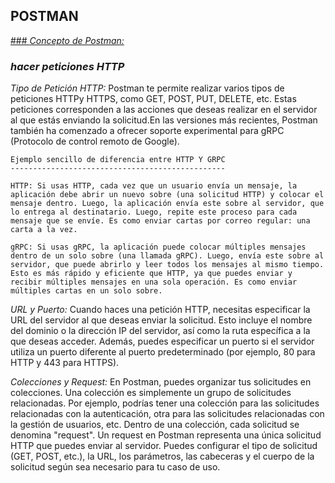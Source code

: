 
## **POSTMAN** 

[### *Concepto de Postman:*](../Strapi/README.md#concepto-de-postman) 

### *hacer peticiones HTTP*

*Tipo de Petición HTTP:*
Postman te permite realizar varios tipos de peticiones HTTPy HTTPS, como GET, POST, PUT, DELETE, etc. Estas peticiones corresponden a las acciones que deseas realizar en el servidor al que estás enviando la solicitud.En las versiones más recientes, Postman también ha comenzado a ofrecer soporte experimental para gRPC (Protocolo de control remoto de Google).

```
Ejemplo sencillo de diferencia entre HTTP Y GRPC
------------------------------------------------

HTTP: Si usas HTTP, cada vez que un usuario envía un mensaje, la aplicación debe abrir un nuevo sobre (una solicitud HTTP) y colocar el mensaje dentro. Luego, la aplicación envía este sobre al servidor, que lo entrega al destinatario. Luego, repite este proceso para cada mensaje que se envíe. Es como enviar cartas por correo regular: una carta a la vez.

gRPC: Si usas gRPC, la aplicación puede colocar múltiples mensajes dentro de un solo sobre (una llamada gRPC). Luego, envía este sobre al servidor, que puede abrirlo y leer todos los mensajes al mismo tiempo. Esto es más rápido y eficiente que HTTP, ya que puedes enviar y recibir múltiples mensajes en una sola operación. Es como enviar múltiples cartas en un solo sobre.

```


*URL y Puerto:*
Cuando haces una petición HTTP, necesitas especificar la URL del servidor al que deseas enviar la solicitud. Esto incluye el nombre del dominio o la dirección IP del servidor, así como la ruta específica a la que deseas acceder. Además, puedes especificar un puerto si el servidor utiliza un puerto diferente al puerto predeterminado (por ejemplo, 80 para HTTP y 443 para HTTPS).

*Colecciones y Request:*
En Postman, puedes organizar tus solicitudes en colecciones. Una colección es simplemente un grupo de solicitudes relacionadas. Por ejemplo, podrías tener una colección para las solicitudes relacionadas con la autenticación, otra para las solicitudes relacionadas con la gestión de usuarios, etc.
Dentro de una colección, cada solicitud se denomina "request". Un request en Postman representa una única solicitud HTTP que puedes enviar al servidor. Puedes configurar el tipo de solicitud (GET, POST, etc.), la URL, los parámetros, las cabeceras y el cuerpo de la solicitud según sea necesario para tu caso de uso.




